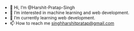 - 👋 Hi, I’m @Harshit-Pratap-Singh
- 👀 I’m interested in machine learning and web development.
- 🌱 I’m currently learning web development.
- 📫 How to reach me singhharshitpratap@gmail.com

<!---
Harshit-Pratap-Singh/Harshit-Pratap-Singh is a ✨ special ✨ repository because its `README.md` (this file) appears on your GitHub profile.
You can click the Preview link to take a look at your changes.
--->
